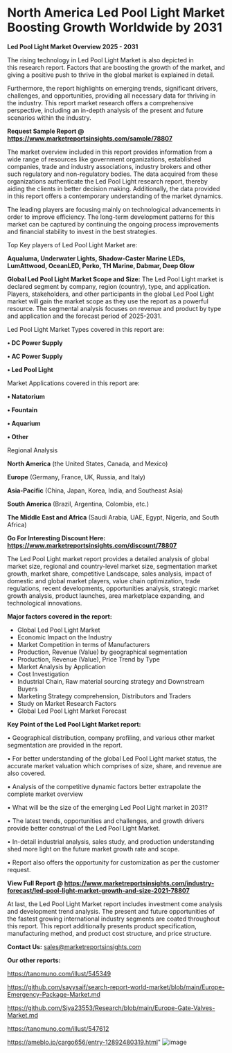 # North America Led Pool Light Market Boosting Growth Worldwide by 2031

<Strong> Led Pool Light Market Overview 2025 - 2031</strong>

The rising technology in Led Pool Light Market is also depicted in this research report. Factors that are boosting the growth of the market, and giving a positive push to thrive in the global market is explained in detail.

Furthermore, the report highlights on emerging trends, significant drivers, challenges, and opportunities, providing all necessary data for thriving in the industry. This report market research offers a comprehensive perspective, including an in-depth analysis of the present and future scenarios within the industry.

<strong>Request Sample Report @ <a href=https://www.marketreportsinsights.com/sample/78807>https://www.marketreportsinsights.com/sample/78807</a></strong>

The market overview included in this report provides information from a wide range of resources like government organizations, established companies, trade and industry associations, industry brokers and other such regulatory and non-regulatory bodies. The data acquired from these organizations authenticate the Led Pool Light research report, thereby aiding the clients in better decision making. Additionally, the data provided in this report offers a contemporary understanding of the market dynamics.

The leading players are focusing mainly on technological advancements in order to improve efficiency. The long-term development patterns for this market can be captured by continuing the ongoing process improvements and financial stability to invest in the best strategies.

Top Key players of Led Pool Light Market are:

<strong>Aqualuma, Underwater Lights, Shadow-Caster Marine LEDs, LumAttwood, OceanLED, Perko, TH Marine, Dabmar, Deep Glow</strong>

<strong><b>Global Led Pool Light Market Scope and Size:</b></strong>
The Led Pool Light market is declared segment by company, region (country), type, and application. Players, stakeholders, and other participants in the global Led Pool Light market will gain the market scope as they use the report as a powerful resource. The segmental analysis focuses on revenue and product by type and application and the forecast period of 2025-2031.

Led Pool Light Market Types covered in this report are:

<strong>• DC Power Supply

• AC Power Supply

• Led Pool Light</strong>

Market Applications covered in this report are:

<strong>• Natatorium

• Fountain

• Aquarium

• Other</strong> 

Regional Analysis

<strong>North America</strong> (the United States, Canada, and Mexico)

<strong>Europe</strong> (Germany, France, UK, Russia, and Italy)

<strong>Asia-Pacific</strong> (China, Japan, Korea, India, and Southeast Asia)

<strong>South America</strong> (Brazil, Argentina, Colombia, etc.)

<strong>The Middle East and Africa</strong> (Saudi Arabia, UAE, Egypt, Nigeria, and South Africa)

<strong>Go For Interesting Discount Here: <a href=https://www.marketreportsinsights.com/discount/78807>https://www.marketreportsinsights.com/discount/78807</a></strong>

The Led Pool Light market report provides a detailed analysis of global market size, regional and country-level market size, segmentation market growth, market share, competitive Landscape, sales analysis, impact of domestic and global market players, value chain optimization, trade regulations, recent developments, opportunities analysis, strategic market growth analysis, product launches, area marketplace expanding, and technological innovations.

<strong><b>Major factors covered in the report:</b></strong>
<ul>
  <li>Global Led Pool Light Market </li>
  <li>Economic Impact on the Industry</li>
  <li>Market Competition in terms of Manufacturers</li>
  <li>Production, Revenue (Value) by geographical segmentation</li>
  <li>Production, Revenue (Value), Price Trend by Type</li>
  <li>Market Analysis by Application</li>
  <li>Cost Investigation</li>
  <li>Industrial Chain, Raw material sourcing strategy and Downstream Buyers</li>
  <li>Marketing Strategy comprehension, Distributors and Traders</li>
  <li>Study on Market Research Factors</li>
  <li>Global Led Pool Light Market Forecast</li>
</ul>

<strong><b>Key Point of the Led Pool Light Market report:</b></strong>

• Geographical distribution, company profiling, and various other market segmentation are provided in the report.

• For better understanding of the global Led Pool Light market status, the accurate market valuation which comprises of size, share, and revenue are also covered.

• Analysis of the competitive dynamic factors better extrapolate the complete market overview

• What will be the size of the emerging Led Pool Light market in 2031?

• The latest trends, opportunities and challenges, and growth drivers provide better construal of the Led Pool Light Market.

• In-detail industrial analysis, sales study, and production understanding shed more light on the future market growth rate and scope.

• Report also offers the opportunity for customization as per the customer request.

<strong><b>View Full Report @ <a href=https://www.marketreportsinsights.com/industry-forecast/led-pool-light-market-growth-and-size-2021-78807>https://www.marketreportsinsights.com/industry-forecast/led-pool-light-market-growth-and-size-2021-78807</a></b></strong>


At last, the Led Pool Light Market report includes investment come analysis and development trend analysis. The present and future opportunities of the fastest growing international industry segments are coated throughout this report. This report additionally presents product specification, manufacturing method, and product cost structure, and price structure.

<strong>Contact Us:</strong>
sales@marketreportsinsights.com

<strong>Our other reports:</strong>

<a href=https://tanomuno.com/illust/545349>https://tanomuno.com/illust/545349</a>

<a href=https://github.com/sayysaif/search-report-world-market/blob/main/Europe-Emergency-Package-Market.md>https://github.com/sayysaif/search-report-world-market/blob/main/Europe-Emergency-Package-Market.md</a>

<a href=https://github.com/Siya23553/Research/blob/main/Europe-Gate-Valves-Market.md>https://github.com/Siya23553/Research/blob/main/Europe-Gate-Valves-Market.md</a>

<a href=https://tanomuno.com/illust/547612>https://tanomuno.com/illust/547612</a>

<a href=https://ameblo.jp/cargo656/entry-12892480319.html>https://ameblo.jp/cargo656/entry-12892480319.html</a>"
![image](https://github.com/user-attachments/assets/f158fcc3-8d1b-464c-95aa-284848b44593)
